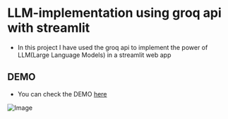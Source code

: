 # LLM-implementation using groq api with streamlit
 - In this project I have used the groq api to implement the power of LLM(Large Language Models) in a streamlit web app

## DEMO
 - You can check the DEMO [here](https://8501-01hwj8ynshjz7spkr595x77ec2.cloudspaces.litng.ai/)

![Image]()
